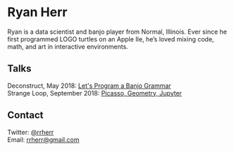 # Ryan Herr

Ryan is a data scientist and banjo player from Normal, Illinois. Ever since he first programmed LOGO turtles on an Apple IIe, he’s loved mixing code, math, and art in interactive environments.

## Talks

Deconstruct, May 2018: [Let's Program a Banjo Grammar](https://rrherr.github.io/banjo-grammar/)  
Strange Loop, September 2018: [Picasso, Geometry, Jupyter](https://www.thestrangeloop.com/2018/picasso-geometry-jupyter.html)

## Contact

Twitter: [@rrherr](https://twitter.com/rrherr)  
Email: [rrherr@gmail.com](mailto:rrherr@gmail.com)
